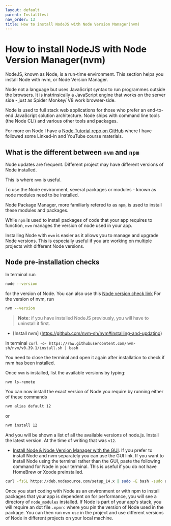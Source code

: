 ```yaml
---
layout: default
parent: Installfest
nav_order: 13
title: How to install NodeJS with Node Version Manager(nvm)
---
```


# How to install NodeJS with Node Version Manager(nvm)

NodeJS, known as Node, is a run-time environment. This section helps you install Node with nvm, or Node Version Manager.

Node not a language but uses JavaScript syntax to run programmes outside the browsers. It is instrinsically a JavaScript engine that works on the server side - just as Spider Monkey/ V8 work browser-side.

Node is used to full stack web applications for those who prefer an end-to-end JavaScript solution architecture. Node ships with command line tools (the Node CLI) and various other tools and packages.

For more on Node I have a [Node Tutorial repo on GitHub](https://github.com/SumiSastri/nodeJs-server-side-javascript) where I have followed some Linked-in and YouTube course materials.

## What is the different between `nvm` and `npm`

Node updates are frequent. Different project may have different versions of Node installed.

This is where `nvm` is useful.

To use the Node environment, several packages or modules - known as node modules need to be installed. 

Node Package Manager, more familiarly refered to as `npm`, is used to install these modules and packages.

While `npm` is used to install packages of code that your app requires to function, `nvm` manages the version of node used in your app.

Installing Node with `nvm` is easier as it allows you to manage and upgrade Node versions. This is especially useful if you are working on multiple projects with different Node versions.

## Node pre-installation checks

In terminal run 

```sh
node --version
``` 

for the version of Node. You can also use this [Node version check link](https://www.sitepoint.com/beginners-guide-node-package-manager/) For the version of nvm, run

```sh
nvm --version
```

> **Note:** if you have installed NodeJS previously, you will have to uninstall it first. 

- [Install nvm] (https://github.com/nvm-sh/nvm#installing-and-updating)

In terminal `curl -o- https://raw.githubusercontent.com/nvm-sh/nvm/v0.39.1/install.sh | bash`

You need to close the terminal and open it again after installation to check if nvm has been installed.

Once `nvm` is installed, list the available versions by typing:

```sh
nvm ls-remote
```

You can now install the exact version of Node you require by running either of these commands

```sh
nvm alias default 12
```

or

```sh
nvm install 12
```

And you will be shown a list of all the available versions of node.js. Install the latest version. At the time of writing that was `v12`.

- [Install Node & Node Version Manager with the GUI](https://github.com/nvm-sh/nvm#install--update-script). If you prefer to install Node and nvm separately you can use the GUI link. If you want to install Node using the terminal rather than the GUI, paste the following command for Node in your terminal. This is useful if you do not have HomeBrew or Xcode preinstalled.

```sh
curl -fsSL https://deb.nodesource.com/setup_14.x | sudo -E bash -sudo apt-get install -y nodejs
```
Once you start coding with Node as an environment or with npm to install packages that your app is dependent on for performance, you will see a directory of `node_modules` installed. If Node is part of your app's stack, you will require an dot file `.npmrc` where you pin the version of Node used in the package. You can then run `nvm use` in the project and use different versions of Node in different projects on your local machine.


<!--

**Trouble shooting with MacOS installing Node**

Your system may not have a [.bash_profile file] where the command is set up.
Simply create one with `touch ~/.bash_profile` and run the install script again
You might need to restart your terminal instance.

Try opening a new tab/window in your terminal and retry.
If the above doesn't fix the problem, open your run `ls -a` and then `$open .bash_profile` and add the following lines of code in the pop up window

```
export NVM_DIR=~/.nvm && source ~/.nvm/nvm.sh
[ -s "$NVM_DIR/bash_completion" ] && \. "$NVM_DIR/bash_completion"
```

Note: Make sure the two commands are on separate lines (if you have installed Homebrew this is already notated in the subprocess)

**This loads nvm bash_completion**

For zsh - create a .zshrc

Depending on your shell add to the .bashrc or .zshrc file – if they don’t exist create one

```
autoload -Uz compinit && compinit
autoload -Uz vcs_info

precmd_vcs_info() { vcs_info }
precmd_functions+=( precmd_vcs_info )

setopt prompt_subst

RPROMPT=\$vcs_info_msg_0_
# PROMPT=\$vcs_info_msg_0_'%# '

zstyle ':vcs_info:git:*' formats '%b'

export NVM_DIR="$HOME/.nvm"
[ -s "$NVM_DIR/nvm.sh" ] && \. "$NVM_DIR/nvm.sh"  # This loads nvm
[ -s "$NVM_DIR/bash_completion" ] && \. "$NVM_DIR/bash_completion"  # This loads nvm bash_completion

<!-- or for oh my zsh -->
<!-- export NVM_DIR="$([ -z "${XDG_CONFIG_HOME-}" ] && printf %s "${HOME}/.nvm" || printf %s "${XDG_CONFIG_HOME}/nvm")"
[ -s "$NVM_DIR/nvm.sh" ] && \. "$NVM_DIR/nvm.sh" # This loads nvm

```

file (follow the subprocess in the Homebrew section)

In your project now you can use `npm install -y` which will set up a `package.json` file that stores the dependencies you have used in your repository.

**This loads nvm bash_completion** -->

